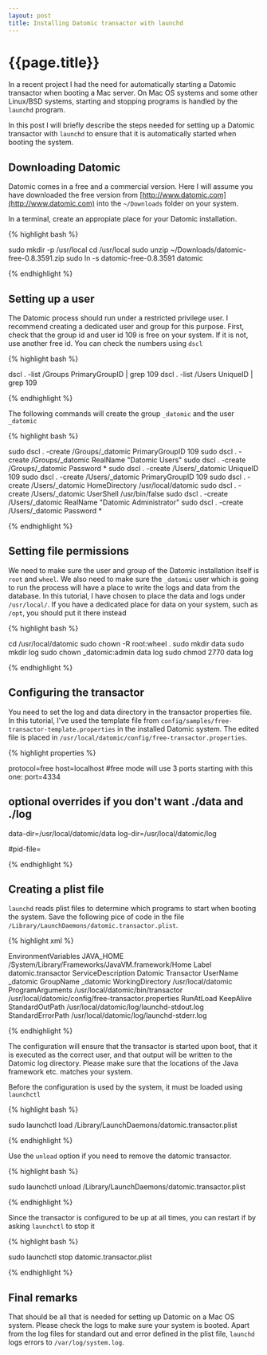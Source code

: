 ```yaml
---
layout: post
title: Installing Datomic transactor with launchd
---
```


# {{page.title}}

In a recent project I had the need for automatically starting a Datomic transactor when booting a Mac server. On Mac OS systems and some other Linux/BSD systems, starting and stopping programs is handled by the `launchd` program.

In this post I will briefly describe the steps needed for setting up a Datomic transactor with `launchd` to ensure that it is automatically started when booting the system.


## Downloading Datomic

Datomic comes in a free and a commercial version. Here I will assume you have downloaded the free version from [http://www.datomic.com](http://www.datomic.com) into the `~/Downloads` folder on your system.

In a terminal, create an appropiate place for your Datomic installation.

{% highlight bash %}

sudo mkdir -p /usr/local
cd /usr/local
sudo unzip ~/Downloads/datomic-free-0.8.3591.zip
sudo ln -s datomic-free-0.8.3591 datomic

{% endhighlight %}


## Setting up a user

The Datomic process should run under a restricted privilege user. I recommend creating a dedicated user and group for this purpose. First, check that the group id and user id 109 is free on your system. If it is not, use another free id. You can check the numbers using `dscl`

{% highlight bash %}

dscl . -list /Groups PrimaryGroupID | grep 109
dscl . -list /Users  UniqueID | grep 109

{% endhighlight %}

The following commands will create the group `_datomic` and the user `_datomic`

{% highlight bash %}

sudo dscl . -create /Groups/_datomic PrimaryGroupID 109
sudo dscl . -create /Groups/_datomic RealName       "Datomic Users"
sudo dscl . -create /Groups/_datomic Password       \*
sudo dscl . -create /Users/_datomic  UniqueID       109
sudo dscl . -create /Users/_datomic  PrimaryGroupID 109
sudo dscl . -create /Users/_datomic  HomeDirectory  /usr/local/datomic
sudo dscl . -create /Users/_datomic  UserShell      /usr/bin/false
sudo dscl . -create /Users/_datomic  RealName       "Datomic Administrator"
sudo dscl . -create /Users/_datomic  Password       \*

{% endhighlight %}


## Setting file permissions

We need to make sure the user and group of the Datomic installation itself is `root` and `wheel`. We also need to make sure the `_datomic` user which is going to run the process will have a place to write the logs and data from the database. In this tutorial, I have chosen to place the data and logs under `/usr/local/`. If you have a dedicated place for data on your system, such as `/opt`, you should put it there instead

{% highlight bash %}

cd /usr/local/datomic
sudo chown -R root:wheel .
sudo mkdir data
sudo mkdir log
sudo chown _datomic:admin data log
sudo chmod 2770 data log

{% endhighlight %}


## Configuring the transactor

You need to set the log and data directory in the transactor properties file. In this tutorial, I've used the template file from `config/samples/free-transactor-template.properties` in the installed Datomic system. The edited file is placed in `/usr/local/datomic/config/free-transactor.properties`.

{% highlight properties %}

protocol=free
host=localhost
#free mode will use 3 ports starting with this one:
port=4334

## optional overrides if you don't want ./data and ./log
data-dir=/usr/local/datomic/data
log-dir=/usr/local/datomic/log

#pid-file=<write process pid here on startup>

{% endhighlight %}


## Creating a plist file

`launchd` reads plist files to determine which programs to start when booting the system. Save the following pice of code in the file `/Library/LaunchDaemons/datomic.transactor.plist`.

{% highlight xml %}

<?xml version="1.0" encoding="UTF-8"?>
<!DOCTYPE plist PUBLIC "-//Apple//DTD PLIST 1.0//EN" "http://www.apple.com/DTDs/PropertyList-1.0.dtd">
<plist version="1.0">
<dict>
	<key>EnvironmentVariables</key>
	<dict>
		<key>JAVA_HOME</key>
		<string>/System/Library/Frameworks/JavaVM.framework/Home</string>
	</dict>
	<key>Label</key>
	<string>datomic.transactor</string>
	<key>ServiceDescription</key>
	<string>Datomic Transactor</string>
	<key>UserName</key>
	<string>_datomic</string>
	<key>GroupName</key>
	<string>_datomic</string>
	<key>WorkingDirectory</key>
	<string>/usr/local/datomic</string>
	<key>ProgramArguments</key>
	<array>
		<string>/usr/local/datomic/bin/transactor</string>
		<string>/usr/local/datomic/config/free-transactor.properties</string>
	</array>
	<key>RunAtLoad</key>
	<true/>
	<key>KeepAlive</key>
	<true/>
	<key>StandardOutPath</key>
	<string>/usr/local/datomic/log/launchd-stdout.log</string>
	<key>StandardErrorPath</key>
	<string>/usr/local/datomic/log/launchd-stderr.log</string>
</dict>
</plist>

{% endhighlight %}

The configuration will ensure that the transactor is started upon boot, that it is executed as the correct user, and that output will be written to the Datomic log directory. Please make sure that the locations of the Java framework etc. matches your system.

Before the configuration is used by the system, it must be loaded using `launchctl`

{% highlight bash %}

sudo launchctl load /Library/LaunchDaemons/datomic.transactor.plist

{% endhighlight %}

Use the `unload` option if you need to remove the datomic transactor.

{% highlight bash %}

sudo launchctl unload /Library/LaunchDaemons/datomic.transactor.plist

{% endhighlight %}

Since the transactor is configured to be up at all times, you can restart if by asking `launchctl` to stop it

{% highlight bash %}

sudo launchctl stop datomic.transactor.plist

{% endhighlight %}


## Final remarks

That should be all that is needed for setting up Datomic on a Mac OS system. Please check the logs to make sure your system is booted. Apart from the log files for standard out and error defined in the plist file, `launchd` logs errors to `/var/log/system.log`.
